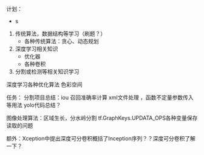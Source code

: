 
计划： 
- s
1. 传统算法，数据结构等学习（刷题？）
	 - 各种传统算法：贪心、动态规划
2. 深度学习相关知识
	- 优化器
	-  各种卷积
4. 分割或检测等相关知识学习

深度学习各种优化算法
色彩空间


任务：
分割项目总结：iou 召回准确率计算   xml文件处理   ，函数不定量参数传入等用法
yolo代码总结？



图像处理算法：区域生长，分水岭分割
 tf.GraphKeys.UPDATA_OPS各种变量保存读取的问题
 
额外：Xception中提出深度可分卷积概括了Inception序列？？深度可分卷积了解一下？
<!--stackedit_data:
eyJoaXN0b3J5IjpbLTk5MTE2Mjc5NSwtMTU3NzgzMDE4OCwxNj
MzNTIwNjU2LDI4NzQ3NzAyNSwxNTcxMTE1MDk1LDEwNjY5NzIx
NTJdfQ==
-->